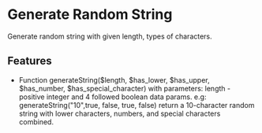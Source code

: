 Generate Random String
=========================

Generate random string with given length, types of characters.

Features
--------

* Function generateString($length, $has_lower, $has_upper, $has_number, $has_special_character) with parameters: length - positive integer and 4 followed boolean data params. 
 e.g: generateString("10",true, false, true, false) return a 10-character random string with lower characters, numbers, and special characters combined.

